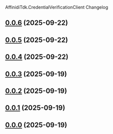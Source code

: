 AffinidiTdk.CredentialVerificationClient Changelog
<a name="0.0.6"></a>
## [0.0.6](https://www.github.com/affinidi/affinidi-tdk-dotnet/releases/tag/v0.0.6) (2025-09-22)

<a name="0.0.5"></a>
## [0.0.5](https://www.github.com/affinidi/affinidi-tdk-dotnet/releases/tag/v0.0.5) (2025-09-22)

<a name="0.0.4"></a>
## [0.0.4](https://www.github.com/affinidi/affinidi-tdk-dotnet/releases/tag/v0.0.4) (2025-09-22)

<a name="0.0.3"></a>
## [0.0.3](https://www.github.com/affinidi/affinidi-tdk-dotnet/releases/tag/v0.0.3) (2025-09-19)

<a name="0.0.2"></a>
## [0.0.2](https://www.github.com/affinidi/affinidi-tdk-dotnet/releases/tag/v0.0.2) (2025-09-19)

<a name="0.0.1"></a>
## [0.0.1](https://www.github.com/affinidi/affinidi-tdk-dotnet/releases/tag/v0.0.1) (2025-09-19)

<a name="0.0.0"></a>
## [0.0.0](https://www.github.com/affinidi/affinidi-tdk-dotnet/releases/tag/v0.0.0) (2025-09-19)

